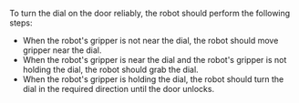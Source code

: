 To turn the dial on the door reliably, the robot should perform the following steps:
- When the robot's gripper is not near the dial, the robot should move gripper near the dial.
- When the robot's gripper is near the dial and the robot's gripper is not holding the dial, the robot should grab the dial.
- When the robot's gripper is holding the dial, the robot should turn the dial in the required direction until the door unlocks.